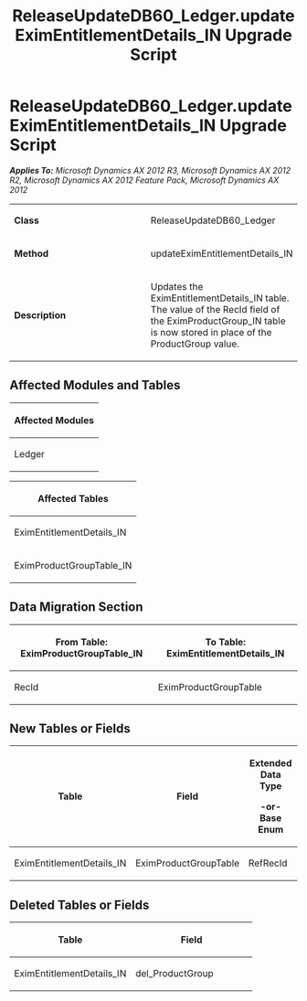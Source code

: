 ﻿---
title: ReleaseUpdateDB60_Ledger.updateEximEntitlementDetails_IN Upgrade Script
TOCTitle: ReleaseUpdateDB60_Ledger.updateEximEntitlementDetails_IN Upgrade Script
ms:assetid: eaea93ed-3e32-2c46-7c05-07ea77b66d31
ms:mtpsurl: https://msdn.microsoft.com/en-us/library/JJ719882(v=AX.60)
ms:contentKeyID: 49711956
ms.date: 05/18/2015
mtps_version: v=AX.60
---

# ReleaseUpdateDB60\_Ledger.updateEximEntitlementDetails\_IN Upgrade Script 


_**Applies To:** Microsoft Dynamics AX 2012 R3, Microsoft Dynamics AX 2012 R2, Microsoft Dynamics AX 2012 Feature Pack, Microsoft Dynamics AX 2012_

<table>
<colgroup>
<col style="width: 50%" />
<col style="width: 50%" />
</colgroup>
<tbody>
<tr class="odd">
<td><p><strong>Class</strong></p></td>
<td><p>ReleaseUpdateDB60_Ledger</p></td>
</tr>
<tr class="even">
<td><p><strong>Method</strong></p></td>
<td><p>updateEximEntitlementDetails_IN</p></td>
</tr>
<tr class="odd">
<td><p><strong>Description</strong></p></td>
<td><p>Updates the EximEntitlementDetails_IN table. The value of the RecId field of the EximProductGroup_IN table is now stored in place of the ProductGroup value.</p></td>
</tr>
</tbody>
</table>


## Affected Modules and Tables

<table>
<colgroup>
<col style="width: 100%" />
</colgroup>
<thead>
<tr class="header">
<th><p>Affected Modules</p></th>
</tr>
</thead>
<tbody>
<tr class="odd">
<td><p>Ledger</p></td>
</tr>
</tbody>
</table>


<table>
<colgroup>
<col style="width: 100%" />
</colgroup>
<thead>
<tr class="header">
<th><p>Affected Tables</p></th>
</tr>
</thead>
<tbody>
<tr class="odd">
<td><p>EximEntitlementDetails_IN</p></td>
</tr>
<tr class="even">
<td><p>EximProductGroupTable_IN</p></td>
</tr>
</tbody>
</table>


## Data Migration Section

<table>
<colgroup>
<col style="width: 50%" />
<col style="width: 50%" />
</colgroup>
<thead>
<tr class="header">
<th><p>From Table: EximProductGroupTable_IN</p></th>
<th><p>To Table: EximEntitlementDetails_IN</p></th>
</tr>
</thead>
<tbody>
<tr class="odd">
<td><p>RecId</p></td>
<td><p>EximProductGroupTable</p></td>
</tr>
</tbody>
</table>


## New Tables or Fields

<table>
<colgroup>
<col style="width: 33%" />
<col style="width: 33%" />
<col style="width: 33%" />
</colgroup>
<thead>
<tr class="header">
<th><p>Table</p></th>
<th><p>Field</p></th>
<th><p>Extended Data Type</p>
<p>-or- Base Enum</p></th>
</tr>
</thead>
<tbody>
<tr class="odd">
<td><p>EximEntitlementDetails_IN</p></td>
<td><p>EximProductGroupTable</p></td>
<td><p>RefRecId</p></td>
</tr>
</tbody>
</table>


## Deleted Tables or Fields

<table>
<colgroup>
<col style="width: 50%" />
<col style="width: 50%" />
</colgroup>
<thead>
<tr class="header">
<th><p>Table</p></th>
<th><p>Field</p></th>
</tr>
</thead>
<tbody>
<tr class="odd">
<td><p>EximEntitlementDetails_IN</p></td>
<td><p>del_ProductGroup</p></td>
</tr>
</tbody>
</table>

  


